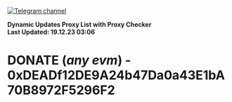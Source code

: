 [![Telegram channel](https://img.shields.io/endpoint?url=https://runkit.io/damiankrawczyk/telegram-badge/branches/master?url=https://t.me/n4z4v0d)](https://t.me/n4z4v0d) 

**Dynamic Updates Proxy List with Proxy Checker**  
**Last Updated: 19.12.23 03:06**

# DONATE (_any evm_) - 0xDEADf12DE9A24b47Da0a43E1bA70B8972F5296F2
